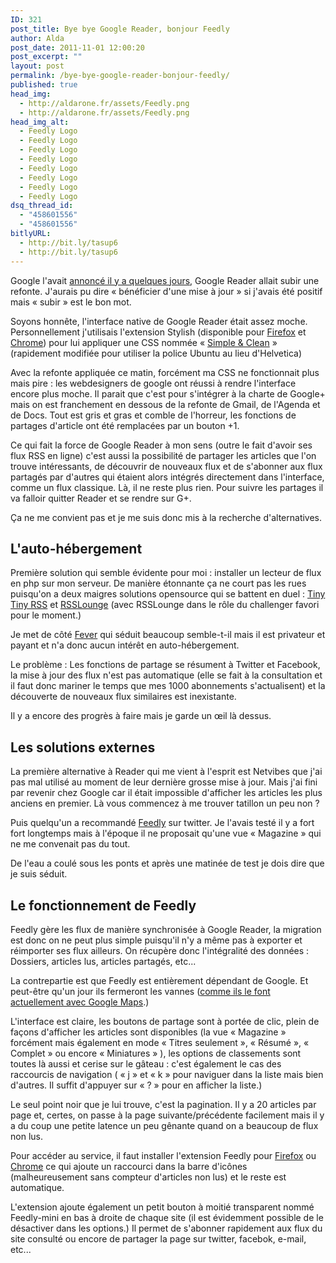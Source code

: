 ```yaml
---
ID: 321
post_title: Bye bye Google Reader, bonjour Feedly
author: Alda
post_date: 2011-11-01 12:00:20
post_excerpt: ""
layout: post
permalink: /bye-bye-google-reader-bonjour-feedly/
published: true
head_img:
  - http://aldarone.fr/assets/Feedly.png
  - http://aldarone.fr/assets/Feedly.png
head_img_alt:
  - Feedly Logo
  - Feedly Logo
  - Feedly Logo
  - Feedly Logo
  - Feedly Logo
  - Feedly Logo
  - Feedly Logo
  - Feedly Logo
dsq_thread_id:
  - "458601556"
  - "458601556"
bitlyURL:
  - http://bit.ly/tasup6
  - http://bit.ly/tasup6
---
```

Google l'avait <a href="http://googlereader.blogspot.com/2011/10/upcoming-changes-to-reader-new-look-new.html">annoncé il y a quelques jours</a>, Google Reader allait subir une refonte. J'aurais pu dire « bénéficier d'une mise à jour » si j'avais été positif mais « subir » est le bon mot.

Soyons honnête, l'interface native de Google Reader était assez moche. Personnellement j'utilisais l'extension Stylish (disponible pour <a href="https://addons.mozilla.org/fr/firefox/addon/stylish/" title="Stylish pour Firefox">Firefox</a> et <a href="https://chrome.google.com/webstore/detail/fjnbnpbmkenffdnngjfgmeleoegfcffe" title="Stylish pour Chrome">Chrome</a>) pour lui appliquer une CSS nommée « <a href="http://userstyles.org/styles/17120/google-reader-simple-and-clean">Simple &amp; Clean</a> » (rapidement modifiée pour utiliser la police Ubuntu au lieu d'Helvetica)

Avec la refonte appliquée ce matin, forcément ma CSS ne fonctionnait plus mais pire : les webdesigners de google ont réussi à rendre l'interface encore plus moche. Il parait que c'est pour s'intégrer à la charte de Google+ mais on est franchement en dessous de la refonte de Gmail, de l'Agenda et de Docs. Tout est gris et gras et comble de l'horreur, les fonctions de partages d'article ont été remplacées par un bouton +1.

Ce qui fait la force de Google Reader à mon sens (outre le fait d'avoir ses flux RSS en ligne) c'est aussi la possibilité de partager les articles que l'on trouve intéressants, de découvrir de nouveaux flux et de s'abonner aux flux partagés par d'autres qui étaient alors intégrés directement dans l'interface, comme un flux classique. Là, il ne reste plus rien. Pour suivre les partages il va falloir quitter Reader et se rendre sur G+.

Ça ne me convient pas et je me suis donc mis à la recherche d'alternatives.

<h2>L'auto-hébergement</h2>

Première solution qui semble évidente pour moi : installer un lecteur de flux en php sur mon serveur. De manière étonnante ça ne court pas les rues puisqu'on a deux maigres solutions opensource qui se battent en duel : <a href="http://tt-rss.org/redmine/">Tiny Tiny RSS</a> et <a href="http://rsslounge.aditu.de/">RSSLounge</a> (avec RSSLounge dans le rôle du challenger favori pour le moment.)

Je met de côté <a href="http://feedafever.com/">Fever</a> qui séduit beaucoup semble-t-il mais il est privateur et payant et n'a donc aucun intérêt en auto-hébergement.

Le problème : Les fonctions de partage se résument à Twitter et Facebook, la mise à jour des flux n'est pas automatique (elle se fait à la consultation et il faut donc mariner le temps que mes 1000 abonnements s'actualisent) et la découverte de nouveaux flux similaires est inexistante.

Il y a encore des progrès à faire mais je garde un œil là dessus.

<h2>Les solutions externes</h2>

La première alternative à Reader qui me vient à l'esprit est Netvibes que j'ai pas mal utilisé au moment de leur dernière grosse mise à jour. Mais j'ai fini par revenir chez Google car il était impossible d'afficher les articles les plus anciens en premier. Là vous commencez à me trouver tatillon un peu non ?

Puis quelqu'un a recommandé <a href="http://feedly.com/">Feedly</a> sur twitter. Je l'avais testé il y a fort fort longtemps mais à l'époque il ne proposait qu'une vue « Magazine » qui ne me convenait pas du tout.

De l'eau a coulé sous les ponts et après une matinée de test je dois dire que je suis séduit.

<h2>Le fonctionnement de Feedly</h2>

Feedly gère les flux de manière synchronisée à Google Reader, la migration est donc on ne peut plus simple puisqu'il n'y a même pas à exporter et réimporter ses flux ailleurs. On récupère donc l'intégralité des données : Dossiers, articles lus, articles partagés, etc...

La contrepartie est que Feedly est entièrement dépendant de Google. Et peut-être qu'un jour ils fermeront les vannes (<a href="http://googlegeodevelopers.blogspot.com/2011/10/introduction-of-usage-limits-to-maps.html" title="API Google Maps limitée à 25000 requetes">comme ils le font actuellement avec Google Maps</a>.)

L'interface est claire, les boutons de partage sont à portée de clic, plein de façons d'afficher les articles sont disponibles (la vue « Magazine » forcément mais également en mode « Titres seulement », « Résumé », « Complet » ou encore « Miniatures » ), les options de classements sont toutes là aussi et cerise sur le gâteau : c'est également le cas des raccourcis de navigation ( « j » et « k » pour naviguer dans la liste mais bien d'autres. Il suffit d'appuyer sur « ? » pour en afficher la liste.)

Le seul point noir que je lui trouve, c'est la pagination. Il y a 20 articles par page et, certes, on passe à la page suivante/précédente facilement mais il y a du coup une petite latence un peu gênante quand on a beaucoup de flux non lus.

Pour accéder au service, il faut installer l'extension Feedly pour <a href="https://addons.mozilla.org/fr/firefox/addon/feedly/" title="Extension Feedly pour Firefox">Firefox</a> ou <a href="https://chrome.google.com/webstore/detail/hipbfijinpcgfogaopmgehiegacbhmob" title="Extension Feedly pour Chrome">Chrome</a> ce qui ajoute un raccourci dans la barre d'icônes (malheureusement sans compteur d'articles non lus) et le reste est automatique.

L'extension ajoute également un petit bouton à moitié transparent nommé Feedly-mini en bas à droite de chaque site (il est évidemment possible de le désactiver dans les options.) Il permet de s'abonner rapidement aux flux du site consulté ou encore de partager la page sur twitter, facebok, e-mail, etc...